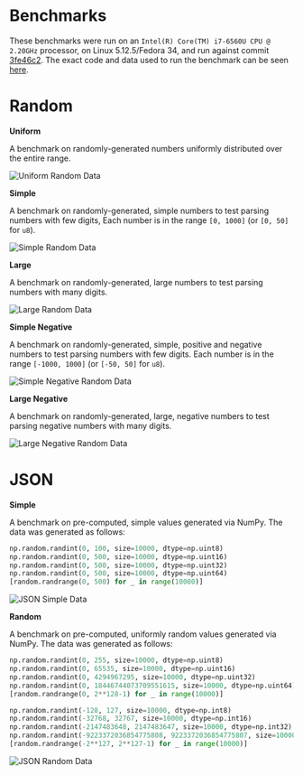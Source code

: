 # Benchmarks

These benchmarks were run on an `Intel(R) Core(TM) i7-6560U CPU @ 2.20GHz` processor, on Linux 5.12.5/Fedora 34, and run against commit [3fe46c2](https://github.com/Alexhuszagh/rust-lexical-experimental/commit/3fe46c2f525c1293fc09be6878fcbf1f506ccc32). The exact code and data used to run the benchmark can be seen [here](/lexical-benchmark/parse-integer).

# Random

**Uniform**

A benchmark on randomly-generated numbers uniformly distributed over the entire range.

![Uniform Random Data](/lexical-parse-integer/assets/random_uniform.svg)

**Simple**

A benchmark on randomly-generated, simple numbers to test parsing numbers with few digits, Each number is in the range `[0, 1000]` (or `[0, 50]` for `u8`).

![Simple Random Data](/lexical-parse-integer/assets/random_simple.svg)

**Large**

A benchmark on randomly-generated, large numbers to test parsing numbers with many digits.

![Large Random Data](/lexical-parse-integer/assets/random_large.svg)

**Simple Negative**

A benchmark on randomly-generated, simple, positive and negative numbers to test parsing numbers with few digits. Each number is in the range `[-1000, 1000]` (or `[-50, 50]` for `u8`).

![Simple Negative Random Data](/lexical-parse-integer/assets/random_simple_signed.svg)

**Large Negative**

A benchmark on randomly-generated, large, negative numbers to test parsing negative numbers with many digits.

![Large Negative Random Data](/lexical-parse-integer/assets/random_large_signed.svg)

# JSON

**Simple**

A benchmark on pre-computed, simple values generated via NumPy. The data was generated as follows:

```python
np.random.randint(0, 100, size=10000, dtype=np.uint8)
np.random.randint(0, 500, size=10000, dtype=np.uint16)
np.random.randint(0, 500, size=10000, dtype=np.uint32)
np.random.randint(0, 500, size=10000, dtype=np.uint64)
[random.randrange(0, 500) for _ in range(10000)]
```

![JSON Simple Data](/lexical-parse-integer/assets/json_simple.svg)

**Random**

A benchmark on pre-computed, uniformly random values generated via NumPy. The data was generated as follows:

```python
np.random.randint(0, 255, size=10000, dtype=np.uint8)
np.random.randint(0, 65535, size=10000, dtype=np.uint16)
np.random.randint(0, 4294967295, size=10000, dtype=np.uint32)
np.random.randint(0, 18446744073709551615, size=10000, dtype=np.uint64)
[random.randrange(0, 2**128-1) for _ in range(10000)]

np.random.randint(-128, 127, size=10000, dtype=np.int8)
np.random.randint(-32768, 32767, size=10000, dtype=np.int16)
np.random.randint(-2147483648, 2147483647, size=10000, dtype=np.int32)
np.random.randint(-9223372036854775808, 9223372036854775807, size=10000, dtype=np.int64)
[random.randrange(-2**127, 2**127-1) for _ in range(10000)]
```

![JSON Random Data](/lexical-parse-integer/assets/json_random.svg)
